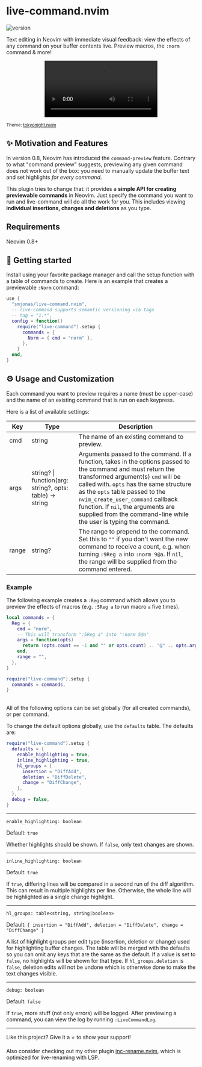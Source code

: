 # live-command.nvim
![version](https://img.shields.io/badge/version-1.1.0-brightgreen)

Text editing in Neovim with immediate visual feedback: view the effects of any command on your buffer contents live. Preview macros, the `:norm` command & more!

<div align="center">
  <video alt="live-command demo video" src="https://user-images.githubusercontent.com/40792180/194180320-691efe71-0743-40e5-b0d7-454f142a9235.mp4"></video>
</div>
<p><sub>Theme: <a href="https://github.com/folke/tokyonight.nvim">tokyonight.nvim</a></sub></p>

## :sparkles: Motivation and Features
In version 0.8, Neovim has introduced the `command-preview` feature.
Contrary to what "command preview" suggests, previewing any given
command does not work out of the box: you need to manually update the buffer text and set
highlights *for every command*.

This plugin tries to change that: it provides a **simple API for creating previewable commands**
in Neovim. Just specify the command you want to run and live-command will do all the
work for you. This includes viewing **individual insertions, changes and deletions** as you
type.

## Requirements
Neovim 0.8+

## :rocket: Getting started
Install using your favorite package manager and call the setup function with a table of
commands to create. Here is an example that creates a previewable `:Norm` command:
```lua
use {
  "smjonas/live-command.nvim",
  -- live-command supports semantic versioning via tags
  -- tag = "1.*",
  config = function()
    require("live-command").setup {
      commands = {
        Norm = { cmd = "norm" },
      },
    }
  end,
}
```

## :gear: Usage and Customization
Each command you want to preview requires a name (must be upper-case) and the name of
an existing command that is run on each keypress.

Here is a list of available settings:

| Key         | Type     | Description
| ----------- | -------- | ------------------------------------------------------------------------------------------------------------------------------------------
| cmd         | string   | The name of an existing command to preview.
| args        | string? \| function(arg: string?, opts: table) -> string | Arguments passed to the command. If a function, takes in the options passed to the command and must return the transformed argument(s) `cmd` will be called with. `opts` has the same structure as the `opts` table passed to the `nvim_create_user_command` callback function. If `nil`, the arguments are supplied from the command-line while the user is typing the command.
| range       | string?  | The range to prepend to the command. Set this to `""` if you don't want the new command to receive a count, e.g. when turning `:9Reg a` into `:norm 9@a`. If `nil`, the range will be supplied from the command entered. 

### Example
The following example creates a `:Reg` command which allows you to preview the effects of macros (e.g. `:5Reg a` to run macro `a` five times).
```lua
local commands = {
  Reg = {
    cmd = "norm",
    -- This will transform ":5Reg a" into ":norm 5@a"
    args = function(opts)
      return (opts.count == -1 and "" or opts.count) .. "@" .. opts.args
    end,
    range = "",
  },
}

require("live-command").setup {
  commands = commands,
}
```
\
All of the following options can be set globally (for all created commands), or per command.

To change the default options globally, use the `defaults` table. The defaults are:

```lua
require("live-command").setup {
  defaults = {
    enable_highlighting = true,
    inline_highlighting = true,
    hl_groups = {
      insertion = "DiffAdd",
      deletion = "DiffDelete",
      change = "DiffChange",
    },
  },
  debug = false,
}
```

---

`enable_highlighting: boolean`

Default: `true`

Whether highlights should be shown. If `false`, only text changes are shown.

---

`inline_highlighting: boolean`

Default: `true`

If `true`, differing lines will be compared in a second run of the diff algorithm. This
can result in multiple highlights per line. Otherwise, the whole line will be highlighted as
a single change highlight.

---

`hl_groups: table<string, string|boolean>`

Default: `{ insertion = "DiffAdd", deletion = "DiffDelete", change = "DiffChange" }`

A list of highlight groups per edit type (insertion, deletion or change) used for highlighting buffer changes.
The table will be merged with the defaults so you can omit any keys that are the same as the default.
If a value is set to `false`, no highlights will be shown for that type. If `hl_groups.deletion` is `false`,
deletion edits will not be undone which is otherwise done to make the text changes visible.

---

`debug: boolean`

Default: `false`

If `true`, more stuff (not only errors) will be logged. After previewing a command,
you can view the log by running `:LiveCommandLog`.

---

Like this project? Give it a :star: to show your support!

Also consider checking out my other plugin [inc-rename.nvim](https://github.com/smjonas/inc-rename.nvim),
which is optimized for live-renaming with LSP.
